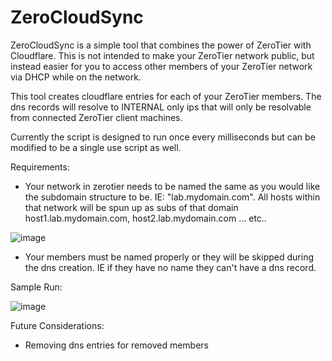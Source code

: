 # ZeroCloudSync

ZeroCloudSync is a simple tool that combines the power of ZeroTier with Cloudflare. This is not intended to make your ZeroTier network public, but instead easier for you to access other members of your ZeroTier network via DHCP while on the network.

This tool creates cloudflare entries for each of your ZeroTier members. The dns records will resolve to INTERNAL only ips that will only be resolvable from connected ZeroTier client machines.

Currently the script is designed to run once every <userdefined> milliseconds but can be modified to be a single use script as well.

Requirements:
* Your network in zerotier needs to be named the same as you would like the subdomain structure to be.  IE: "lab.mydomain.com". All hosts within that network will be spun up as subs of that domain host1.lab.mydomain.com, host2.lab.mydomain.com ... etc..

![image](https://github.com/SmugZombie/ZeroCloudSync/assets/11764327/3dcf2b12-34f7-4145-bff8-f6964373359b)

* Your members must be named properly or they will be skipped during the dns creation. IE if they have no name they can't have a dns record.

Sample Run:

![image](https://github.com/SmugZombie/ZeroCloudSync/assets/11764327/14624d9e-cc03-4764-af95-01da4bc8c932)

Future Considerations:
* Removing dns entries for removed members
